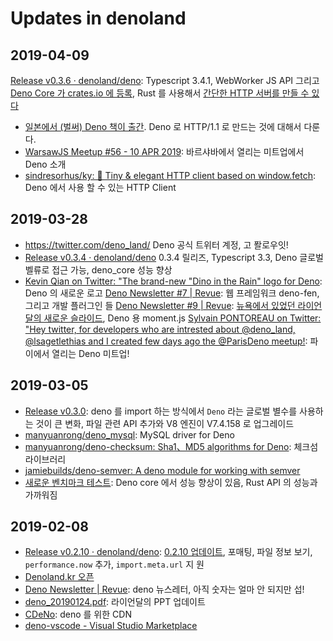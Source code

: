 # Updates in denoland

## 2019-04-09
[Release v0.3.6 · denoland/deno](https://github.com/denoland/deno/releases/tag/v0.3.6): Typescript 3.4.1, WebWorker JS API 그리고 [Deno Core 가 crates.io 에 등록](https://crates.io/crates/deno), Rust 를 사용해서 [간단한 HTTP 서버를 만들 수 있다](https://github.com/denoland/deno/blob/master/core/http_bench.rs)
- [일본에서 (벌써) Deno 책이 출간](https://twitter.com/keroxp/status/1115240038160191488). Deno 로 HTTP/1.1 로 만드는 것에 대해서 다룬다.
- [WarsawJS Meetup #56 - 10 APR 2019](https://www.evensi.com/warsawjs-meetup-56-golden-floor-tower-chlodna-51/299609639): 바르샤바에서 열리는 미트업에서 Deno 소개
- [sindresorhus/ky: 🌳 Tiny & elegant HTTP client based on window.fetch](https://github.com/sindresorhus/ky): Deno 에서 사용 할 수 있는 HTTP Client
## 2019-03-28
- https://twitter.com/deno_land/ Deno 공식 트위터 계정, 고 퐐로우잇!
- [Release v0.3.4 · denoland/deno](https://github.com/denoland/deno/releases/tag/v0.3.4) 0.3.4 릴리즈, Typescript 3.3, Deno 글로벌 벨류로 접근 가능, deno_core 성능 향상
- [Kevin Qian on Twitter: "The brand-new "Dino in the Rain" logo for Deno](https://twitter.com/KevKassimo/status/1100633379991502849): Deno 의 새로운 로고
[Deno Newsletter #7 | Revue](https://deno.news/issues/deno-newsletter-7-165588): 웹 프레임워크 deno-fen, 그리고 개발 플러그인 들
[Deno Newsletter #9 | Revue](https://deno.news/issues/deno-newsletter-9-169017): [뉴욕에서 있었던 라이언 달의 새로운 슬라이드](https://docs.google.com/presentation/d/1CSQVTeH5tFzE4AZVXIpx9Xwew5YS-gxJZ03eRFtNeIc/edit#slide=id.g33bd6e81b7_0_0), Deno 용 moment.js
[Sylvain PONTOREAU on Twitter: "Hey twitter, for developers who are intrested about @deno_land, @lsagetlethias and I created few days ago the @ParisDeno meetup!](https://twitter.com/spontoreau/status/1111166729915457537): 파이에서 열리는 Deno 미트업! 

## 2019-03-05

- [Release v0.3.0](https://github.com/denoland/deno/blob/master/Releases.md#v030--20190218): deno 를 import 하는 방식에서 `Deno` 라는 글로벌 별수를 사용하는 것이 큰 변화, 파일 관련 API 추가와 V8 엔진이 V7.4.158 로 업그레이드
- [manyuanrong/deno_mysql](https://github.com/manyuanrong/deno_mysql): MySQL driver for Deno
- [manyuanrong/deno-checksum: Sha1、MD5 algorithms for Deno](https://github.com/manyuanrong/deno-checksum?utm_campaign=Deno%20Newsletter&utm_medium=email&utm_source=Revue%20newsletter): 체크섬 라이브러리
- [jamiebuilds/deno-semver: A deno module for working with semver](https://github.com/jamiebuilds/deno-semver?utm_campaign=Deno%20Newsletter&utm_medium=email&-utm_source=Revue%20newsletter)
- [새로운 벤치마크 테스트](https://deno.land/benchmarks.html#req-per-sec): Deno core 에서 성능 향상이 있음, Rust API 의 성능과 가까워짐

## 2019-02-08

- [Release v0.2.10 · denoland/deno](https://github.com/denoland/deno/releases/tag/v0.2.10): [0.2.10 업데이트](https://github.com/denoland/deno/blob/master/Releases.md#v0210--20190202), 포매팅, 파일 정보 보기, `performance.now` 추가, `import.meta.url` 지
원
- [Denoland.kr 오픈](https://twitter.com/ragingwind/status/1092347671166107648)
- [Deno Newsletter | Revue](https://deno.news/): deno 뉴스레터, 아직 숫자는 얼마 안 되지만 섭!
- [deno_20190124.pdf](https://tinyclouds.org/deno_20190124.pdf): 라이언달의 PPT 업데이트
- [CDeNo](https://www.cdeno.org/): deno 를 위한 CDN
- [deno-vscode - Visual Studio Marketplace](https://marketplace.visualstudio.com/items?itemName=ameerthehacker.deno-vscode)